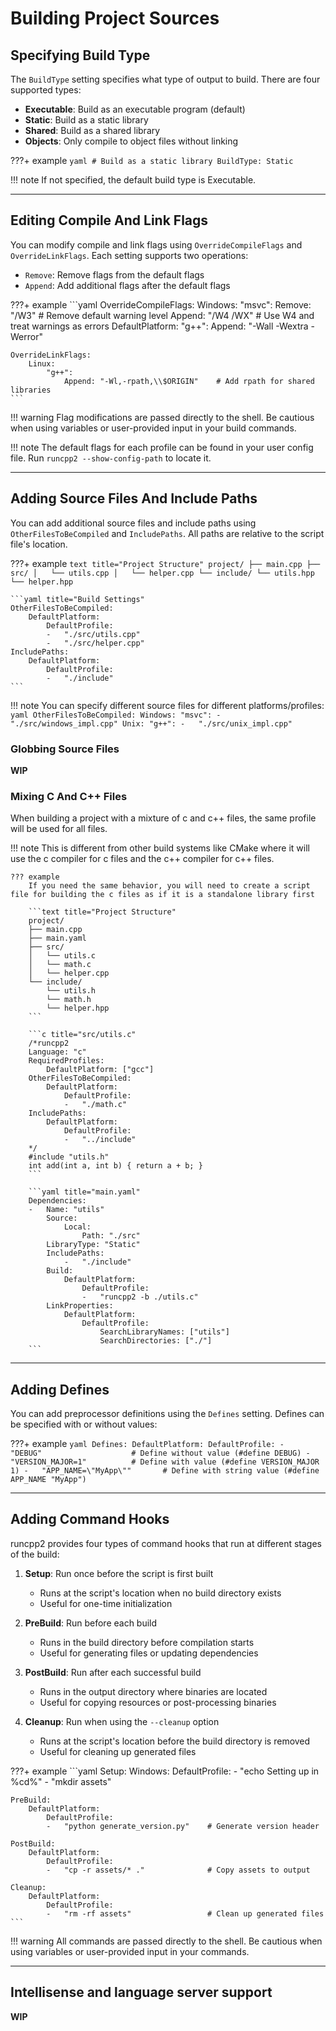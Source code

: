 # Building Project Sources

## Specifying Build Type

The `BuildType` setting specifies what type of output to build. There are four supported types:

- **Executable**: Build as an executable program (default)
- **Static**: Build as a static library
- **Shared**: Build as a shared library
- **Objects**: Only compile to object files without linking

???+ example
    ```yaml
    # Build as a static library
    BuildType: Static
    ```

!!! note
    If not specified, the default build type is Executable.

---

## Editing Compile And Link Flags

You can modify compile and link flags using `OverrideCompileFlags` and `OverrideLinkFlags`. 
Each setting supports two operations:

- `Remove`: Remove flags from the default flags
- `Append`: Add additional flags after the default flags

???+ example
    ```yaml
    OverrideCompileFlags:
        Windows:
            "msvc":
                Remove: "/W3"        # Remove default warning level
                Append: "/W4 /WX"    # Use W4 and treat warnings as errors
        DefaultPlatform:
            "g++":
                Append: "-Wall -Wextra -Werror"

    OverrideLinkFlags:
        Linux:
            "g++":
                Append: "-Wl,-rpath,\\$ORIGIN"    # Add rpath for shared libraries
    ```

!!! warning
    Flag modifications are passed directly to the shell. Be cautious when using variables or 
    user-provided input in your build commands.

!!! note
    The default flags for each profile can be found in your user config file. 
    Run `runcpp2 --show-config-path` to locate it.

---

## Adding Source Files And Include Paths

You can add additional source files and include paths using `OtherFilesToBeCompiled` and `IncludePaths`.
All paths are relative to the script file's location.

???+ example
    ```text title="Project Structure"
    project/
    ├── main.cpp
    ├── src/
    │   └── utils.cpp
    │   └── helper.cpp
    └── include/
        └── utils.hpp
        └── helper.hpp
    ```
    
    ```yaml title="Build Settings"
    OtherFilesToBeCompiled:
        DefaultPlatform:
            DefaultProfile:
            -   "./src/utils.cpp"
            -   "./src/helper.cpp"
    IncludePaths:
        DefaultPlatform:
            DefaultProfile:
            -   "./include"
    ```

!!! note
    You can specify different source files for different platforms/profiles:
    ```yaml
    OtherFilesToBeCompiled:
        Windows:
            "msvc":
            -   "./src/windows_impl.cpp"
        Unix:
            "g++":
            -   "./src/unix_impl.cpp"
    ```

### Globbing Source Files

**WIP**

### Mixing C And C++ Files

When building a project with a mixture of c and c++ files, the same profile will be used for all files. 

!!! note
    This is different from other build systems like CMake where it will use the c compiler for c 
    files and the c++ compiler for c++ files. 
    
    ??? example
        If you need the same behavior, you will need to create a script file for building the c files as if it is a standalone library first
        
        ```text title="Project Structure"
        project/
        ├── main.cpp
        ├── main.yaml
        ├── src/
        │   └── utils.c
        │   └── math.c
        │   └── helper.cpp
        └── include/
            └── utils.h
            └── math.h
            └── helper.hpp
        ```

        ```c title="src/utils.c"
        /*runcpp2
        Language: "c"
        RequiredProfiles:
            DefaultPlatform: ["gcc"]
        OtherFilesToBeCompiled:
            DefaultPlatform:
                DefaultProfile:
                -   "./math.c"
        IncludePaths:
            DefaultPlatform:
                DefaultProfile:
                -   "../include"
        */
        #include "utils.h"
        int add(int a, int b) { return a + b; }
        ```
        
        ```yaml title="main.yaml"
        Dependencies:
        -   Name: "utils"
            Source:
                Local:
                    Path: "./src"
            LibraryType: "Static"
            IncludePaths:
                -   "./include"
            Build:
                DefaultPlatform:
                    DefaultProfile:
                    -   "runcpp2 -b ./utils.c"
            LinkProperties:
                DefaultPlatform:
                    DefaultProfile:
                        SearchLibraryNames: ["utils"]
                        SearchDirectories: ["./"]
        ```

---

## Adding Defines

You can add preprocessor definitions using the `Defines` setting. Defines can be specified with or 
without values:

???+ example
    ```yaml
    Defines:
        DefaultPlatform:
            DefaultProfile:
            -   "DEBUG"                    # Define without value (#define DEBUG)
            -   "VERSION_MAJOR=1"          # Define with value (#define VERSION_MAJOR 1)
            -   "APP_NAME=\"MyApp\""       # Define with string value (#define APP_NAME "MyApp")
    ```

---

## Adding Command Hooks

runcpp2 provides four types of command hooks that run at different stages of the build:

1. **Setup**: Run once before the script is first built
    - Runs at the script's location when no build directory exists
    - Useful for one-time initialization

2. **PreBuild**: Run before each build
    - Runs in the build directory before compilation starts
    - Useful for generating files or updating dependencies

3. **PostBuild**: Run after each successful build
    - Runs in the output directory where binaries are located
    - Useful for copying resources or post-processing binaries

4. **Cleanup**: Run when using the `--cleanup` option
    - Runs at the script's location before the build directory is removed
    - Useful for cleaning up generated files

???+ example
    ```yaml
    Setup:
        Windows:
            DefaultProfile:
            -   "echo Setting up in %cd%"
            -   "mkdir assets"
    
    PreBuild:
        DefaultPlatform:
            DefaultProfile:
            -   "python generate_version.py"    # Generate version header
    
    PostBuild:
        DefaultPlatform:
            DefaultProfile:
            -   "cp -r assets/* ."              # Copy assets to output
    
    Cleanup:
        DefaultPlatform:
            DefaultProfile:
            -   "rm -rf assets"                 # Clean up generated files
    ```

!!! warning
    All commands are passed directly to the shell. Be cautious when using variables or 
    user-provided input in your commands.

---

## Intellisense and language server support
**WIP**
